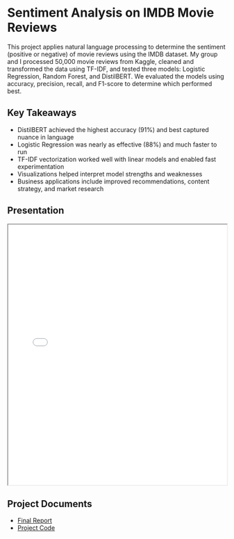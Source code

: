 # Sentiment Analysis on IMDB Movie Reviews

This project applies natural language processing to determine the sentiment (positive or negative) of movie reviews using the IMDB dataset. My group and I processed 50,000 movie reviews from Kaggle, cleaned and transformed the data using TF-IDF, and tested three models: Logistic Regression, Random Forest, and DistilBERT. We evaluated the models using accuracy, precision, recall, and F1-score to determine which performed best.

## Key Takeaways

- DistilBERT achieved the highest accuracy (91%) and best captured nuance in language  
- Logistic Regression was nearly as effective (88%) and much faster to run  
- TF-IDF vectorization worked well with linear models and enabled fast experimentation  
- Visualizations helped interpret model strengths and weaknesses  
- Business applications include improved recommendations, content strategy, and market research  

## Presentation

<iframe src="IMDB_Sentiment_Presentation.pdf" width="100%" height="600px">
</iframe>

## Project Documents

- [Final Report](IMDB_Sentiment_Analysis_Report_2.docx)
- [Project Code](DSC450_Project2.ipynb)
